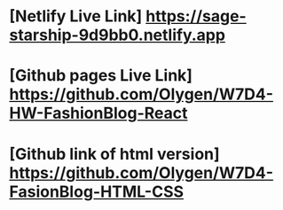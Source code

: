 # [Netlify Live Link] https://sage-starship-9d9bb0.netlify.app
# [Github pages Live Link] https://github.com/Olygen/W7D4-HW-FashionBlog-React
# [Github link of html version] https://github.com/Olygen/W7D4-FasionBlog-HTML-CSS
